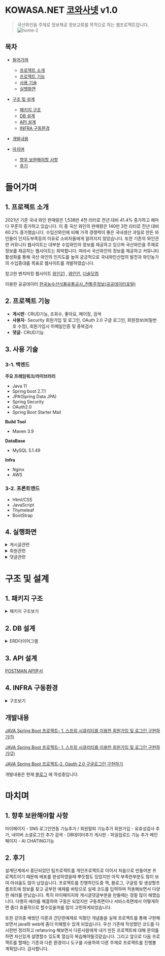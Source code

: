 # KOWASA.NET   [코와사넷](https://www.kowasa.net)  v1.0
 > 국산와인을 주제로 정보제공 정보교류를 목적으로 하는 웹프로젝트입니다.
![home-2](https://github.com/KYJIN1024/WineProject/assets/111983474/10279b2e-8396-4750-84ad-f2fa84655cd5)

## 목차
- [들어가며](#들어가며)
  * [프로젝트 소개](#1-프로젝트-소개)
  - [프로젝트 기능](#2-프로젝트-기능)
  - [사용 기술](#3-사용-기술)
  - [실행화면](#4-실행화면)

- [구조 및 설계](#구조-및-설계)
  - [패키지 구조](#1-패키지-구조)
  - [DB 설계](#2-db-설계)
  - [API 설계](#3-api-설계)
  - [INFRA 구동환경](#4-infra-구동환경)
- [개발내용](#개발내용)
- [마치며](#마치며)
  - [향후 보완해야할 사항](#1-향후-보완해야할-사항)
  - [후기](#2-후기)
 
# 들어가며

## 1. 프로젝트 소개

2021년 기준 국내 와인 판매량은 1,538만 4천 리터로 전년 대비 41.4% 증가하고 해마다 꾸준히 증가하고 있습니다. 이 중 국산 와인의 판매량은 140만 3천 리터로 전년 대비 60.2% 증가했습니다. 수입산와인에 비해 가격 경쟁력이 좋은 국내생산 과일로 만든 와인들이 인지도부족등의 이유로 소비자들에게 알려지지 않았습니다. 또한 기존의 와인관련 커뮤니티 웹사이트는 대부분 수입와인의 정보를 제공하고 있으며 국산와인을 주제로 정보를 제공하는 웹사이트는 희박합니다. 따라서 국산와인의 정보를 제공하고 커뮤니티 활성화를 통해 국산 와인의 인지도를 높여 궁긍적으로 국내와인산업의 발전과 와인농가의 수입증대를 목표로 웹사이트를 개발하였습니다.

참고한 벤치마킹 웹사이트  [와인21](https://www.wine21.com/) , [와인인](https://winein.co.kr/), [더술닷컴](https://thesool.com/)

이용한 공공데이터  [한국농수산식품유통공사_전통주정보(공공데이터포털)](https://www.data.go.kr/data/15048755/fileData.do)


## 2. 프로젝트 기능
  - **게시판**- CRUD기능, 조회수, 좋아요, 페이징, 검색
  - **사용자**- Security 회원가입 및 로그인, OAuth 2.0 구글 로그인, 회원정보(비밀번호 수정), 회원가입시 이메일인증 및 중복검사
  - **댓글**- CRUD기능

## 3. 사용 기술

### 3-1. 백엔드

**주요 프레임워크/라이브러리**
  - Java 11
  - Spring boot 2.7.1
  - JPA(Spring Data JPA)
  - Spring Security
  - OAuth2.0
  - Spring Boot Starter Mail

**Build Tool**
  - Maven 3.9

**DataBase**
  - MySQL 5.1.49

**Infra**
 - Nginx
 - AWS

### 3-2. 프론트엔드
 - Html/CSS
 - JavaScript
 - Thymeleaf
 - BootStrap 
    
## 4. 실행화면
<details>
    <summary>게시글관련</summary>
 
   1. 메인페이지
   ![home-1](https://github.com/KYJIN1024/WineProject/assets/111983474/3e1aa9ae-a2b4-403a-acdd-e4210f834324)
   로그인 및 커뮤니티 및 와인정보 페이지에 대한 소개 및 버튼을 통해 해당페이지로 redirect 할 수 있습니다.
    
   2. 와인검색페이지
   ![search](https://github.com/KYJIN1024/WineProject/assets/111983474/10e46d0f-270a-4218-8918-2ec87c0ad76c)
   통합검색 및 상세검색(원료별, 지역별, 용량별, 도수별)로 와인을 검색할수 있습니다. 

   3. 커뮤니티
       <details> 
          <summary> 커뮤니티- 자유, 행사게시판 </summary>
 
         - 게시글 목록 
           ![freeboard1](https://github.com/KYJIN1024/WineProject/assets/111983474/476f4489-7002-416d-bc28-17c8bd9d0c33)
           와인과 관련된 질문답변, 정보공유등을 게시물 작성 및 댓글을 작성 할수 있습니다.  목록을 pageing하고 게시글 및 인기게시글을 조회할수 있습니다.

           ![list1](https://github.com/KYJIN1024/WineProject/assets/111983474/b79e2caf-9b24-423a-ba03-edb68cc7cdbe)
           와인관련 전시회, 시음회, 기업행사 등 행사정보 게시물을 조회할수 있습니다
           
         - 게시글 등록
           ![write](https://github.com/KYJIN1024/WineProject/assets/111983474/a1dea6b7-2aab-41e2-9b3d-8e3e4b43eb9d)

           로그인 한 사용자만 새로운 글을 작성할 수 있고, 작성 후 목록 화면으로 redirect합니다.
           
         - 게시글 상세보기
           ![view](https://github.com/KYJIN1024/WineProject/assets/111983474/bf1c9bdb-0770-4915-9814-4fee35afb0d2)
           ![eventboard2](https://github.com/KYJIN1024/WineProject/assets/111983474/77f4e6f6-c189-4a9c-a9e9-d1a9e4067560)

           본인이 작성한글만 수정 및 삭제가 가능합니다.
           
         - 게시글 수정
           ![modify](https://github.com/KYJIN1024/WineProject/assets/111983474/92562b17-cfaf-4a54-9a2b-6656f533feeb)
   
         - 게시글 삭제
           ![2023-12-18 12 21 05](https://github.com/KYJIN1024/WineProject/assets/111983474/54c5ecba-bddb-4a36-86cd-08dcb34dbabc)

           Confirm으로 삭제할지 확인하고, 삭제 후 전체 목록 리스트 화면으로 redirect 합니다.

   
       
  4. 와인 파트너스
       <details> 
          <summary> 생산자,와인샵&레스토랑,구인 게시판 </summary>
        
      - 게시글 목록 
        ![list2](https://github.com/KYJIN1024/WineProject/assets/111983474/564f43c3-3b1f-4725-b953-488a9a83fceb)

        생산자게시판- 와인생산자(와이너리)에 관한 정보를 조회할수 있습니다.
        
        와인샵&레스토랑게시판- 와인샵및 와인레스토랑에 대해 검색할수 있습니다.
        
        와인구인게시판- 와인과 관련된 구인정보를 조회할수 있습니다.
        
        
        목록을 pageing하고 로그인한 상태에서 게시글에 좋아요 버튼을 누를수 있습니다. 게시글 및 인기게시글을 조회할수 있습니다.

      - 게시글 등록
        ![write2](https://github.com/KYJIN1024/WineProject/assets/111983474/8bc99d36-008d-43eb-8cf2-2d86d805aaa0)

       로그인 한 사용자만 새로운 글을 작성할 수 있고, 작성 후 목록 화면으로 redirect합니다.
     
      - 게시글 상세보기
        ![view2](https://github.com/KYJIN1024/WineProject/assets/111983474/b25f87c1-220e-4817-ab15-89801bdb3030)

     글을 등록한 게시자만 수정과 삭제가 가능하며 사용자는 수정과 삭제가 불가능합니다.
        
      - 게시글 수정
        ![modify2](https://github.com/KYJIN1024/WineProject/assets/111983474/efa62444-c349-41c6-9d25-820b0df5bb06)

      - 게시글 삭제
        ![2023-12-18 16 29 07](https://github.com/KYJIN1024/WineProject/assets/111983474/a1c8c5ed-60fe-4e59-94f0-285fa7d1dfcc)

      Confirm으로 삭제할지 확인하고, 삭제 후 전체 목록 리스트 화면으로 redirect 합니다.


      </details>  
   
   </details>
   
   <details>
    <summary>회원관련</summary>
    
   1.회원가입 화면
   ![register](https://github.com/KYJIN1024/WineProject/assets/111983474/1505f9b1-b860-4f6d-b55b-207e709d5723)
   
   회원가입시 아이디중복확인 및 이메일 인증을 진행하며 완료시 회원정보를 저장하고 로그인 화면으로 이동합니다.
   
   
   2.로그인 화면
   ![login1](https://github.com/KYJIN1024/WineProject/assets/111983474/d88b428b-97bd-4b6f-a4f9-ebf5c346bc5e)

   2-1. OAuth 2.0 소셜 로그인 화면
   ![google login](https://github.com/KYJIN1024/WineProject/assets/111983474/694642b8-7525-4296-9293-88d3a51e75b2)
  구글로그인이 가능합니다.

   3.마이페이지 화면
   ![mypage1](https://github.com/KYJIN1024/WineProject/assets/111983474/ba3e8469-db4d-4f69-bf41-d313b3a268a6)

 비밀번호를  변경할수 있고, 자유게시판에서 작성한 게시글및 댓글을 출력하고 링크클릭시 해당게시물로 이동합니다.  좋아요표시를 누른 와인파트너스 게시물을 출력하고 클릭시 해당게시물로 이동합니다.

   ![password change](https://github.com/KYJIN1024/WineProject/assets/111983474/867cdd6c-5749-475e-b0b2-3702568c83dc)
   
   ![writedpost](https://github.com/KYJIN1024/WineProject/assets/111983474/c4e9a5aa-5b4b-4848-b535-d2449e55ad76)
   
   ![liked](https://github.com/KYJIN1024/WineProject/assets/111983474/4fb82ca2-54a7-425f-8b40-0568e6ff1f43)

   </details>

   <details> 
     <summary>댓글관련</summary>

   1.댓글작성
   ![reply](https://github.com/KYJIN1024/WineProject/assets/111983474/fb52f55b-cae0-4e44-8536-c13ad32c0c2e)

   ![reply2](https://github.com/KYJIN1024/WineProject/assets/111983474/2432e957-3e79-4a4d-b756-15f57876c70c)

댓글은 로그인한 사용자만 작성할수 있으며, 댓글작성시 현재페이지를 reload합니다.

   2.댓글수정
   ![reply3](https://github.com/KYJIN1024/WineProject/assets/111983474/ec42f2d3-2c80-4847-bd8b-1727b653a098)

글작성자이외에는 댓글을 수정하거나 삭제할수 없습니다.

   3.댓글삭제
   ![reply4](https://github.com/KYJIN1024/WineProject/assets/111983474/a9e4bde6-b41c-4f94-b6e9-cc21a1f38045)
   </details> 

# 구조 및 설계

## 1. 패키지 구조
   <details> 
      <summary>패키지 구조보기</summary>
 
  ![2023-12-18 11 52 04](https://github.com/KYJIN1024/WineProject/assets/111983474/c231f796-53a6-4f0f-8030-c6930357270c)


   
   </details>
 
## 2. DB 설계
   <details> 
        <summary>ERD다이어그램</summary>

   ![WineProject2](https://github.com/KYJIN1024/WineProject/assets/111983474/5835efb5-4e11-4b64-999a-fe6bc96cb52c)
     </details>
    
## 3. API 설계

[POSTMAN API문서](https://documenter.getpostman.com/view/31219336/2s9YXpUxpo)

## 4. INFRA 구동환경
<details> 
      <summary>구조보기</summary>   
      
 ![2023-12-15 14 13 23](https://github.com/KYJIN1024/WineProject/assets/111983474/70b1d7d8-5892-48b0-b617-065948e789b8)

 로컬에서 개발한 Java Spring Boot 웹 프로젝트를 GitHub에 업로드하고, Putty로 EC2 인스턴스에 접속하여 설정 및 Amazon RDS의 DB를 연결하여 구동, Route53, Nginx를 사용하여 도메인주소로 연결하는 구조입니다.
</details>

## 개발내용
[JAVA Spring Boot 프로젝트- 1. 스프링 시큐리티를 이용한 회원가입 및 로그인 구현하기(1)](https://every-coding.tistory.com/16)

[JAVA Spring Boot 프로젝트- 1. 스프링 시큐리티를 이용한 회원가입 및 로그인 구현하기(2)](https://every-coding.tistory.com/17)

[JAVA Spring Boot 프로젝트-2. Oauth 2.0 구글로그인 구현하기](https://every-coding.tistory.com/18)

개발내용은 현재 [블로그](https://every-coding.tistory.com/) 에 작성중입니다.



# 마치며

## 1. 향후 보완해야할 사항

마이페이지 - SNS 로그인연동 기능추가 / 회원탈퇴 기능추가
회원가입 - 유효성검사 추가, 네이버 소셜로그인 추가
검색 - DB데이터추가
게시판 - 파일업로드 기능 추가
메인페이지 - AI CHATING기능

## 2. 후기

설계단계에서 중단되었던 팀프로젝트를 개인프로젝트로 이어서 처음으로 만들어본 프로젝트이기 때문에
배포를 완성하였을때 뿌듯함도 있었지만 아직 부족한부분도 많이 보여 아쉬움도 많이 남았습니다.
프로젝트를 진행하던도중 책, 블로그, 구글링 및 생성형프롬프트에 정보를 찾고 공부한 예제를 바탕으로 실제
코드를 입력하며 적용해보면서 다양한 에러를 만났습니다. 특히 마이페이지와 게시글댓글부분을 만들때는 정말 많이 헤맸습니다. 
다행히 에러를 해결하여 구동은 되었지만 구동측면이나 서비스측면에서 어떻게하면 좀더 효율적으로 할수있을까를 많이 고민하게되었습니다.

또한 강의중 배웠던 이론과 간단한예제로 익혔던 개념들을 실제 프로젝트를 통해 구현해보면서 java와 web에 좀더 이해할수 있게 되었습니다.
우선 기존에 작성했던 코드를 다시한번 정리하고 refatoring 해보면서 다른사람에게 내가 만든 프로젝트에 대해 문의를 하면 자신있게 설명할수 있도록 열심히 복습해야될것같습니다.
그리고 앞으로 다음 프로젝트를 할때는 기존과 다른 환경이나 도구를 사용하여 다른 주제로 프로젝트를 진행볼 계획입니다.
감사합니다.
